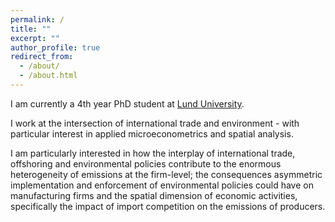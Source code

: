 ```yaml
---
permalink: /
title: ""
excerpt: ""
author_profile: true
redirect_from: 
  - /about/
  - /about.html
---
```


I am currently a 4th year PhD student at [Lund University](https://www.nek.lu.se/en).

I work at the intersection of international trade and environment - with particular interest in applied microeconometrics and spatial analysis. 

I am particularly interested in how the interplay of international trade, offshoring and environmental policies contribute to the enormous heterogeneity of emissions at the firm-level; the consequences asymmetric implementation and enforcement of environmental policies could have on manufacturing firms and the spatial dimension of economic activities, specifically the impact of import competition on the emissions of producers.


